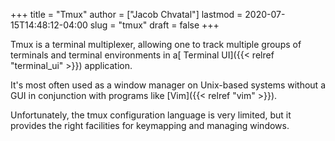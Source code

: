 +++
title = "Tmux"
author = ["Jacob Chvatal"]
lastmod = 2020-07-15T14:48:12-04:00
slug = "tmux"
draft = false
+++

Tmux is a terminal multiplexer,
allowing one to track multiple groups of terminals
and terminal environments in a[ Terminal UI]({{< relref "terminal_ui" >}}) application.

It's most often used as a window manager on Unix-based
systems without a GUI in conjunction with programs like [Vim]({{< relref "vim" >}}).

Unfortunately, the tmux configuration language is very limited,
but it provides the right facilities for keymapping and managing windows.
